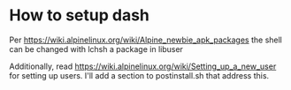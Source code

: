 # How to setup dash

Per https://wiki.alpinelinux.org/wiki/Alpine_newbie_apk_packages the shell can be changed with lchsh a package in libuser

Additionally, read https://wiki.alpinelinux.org/wiki/Setting_up_a_new_user for setting up users. I'll add a section to postinstall.sh that address this.
